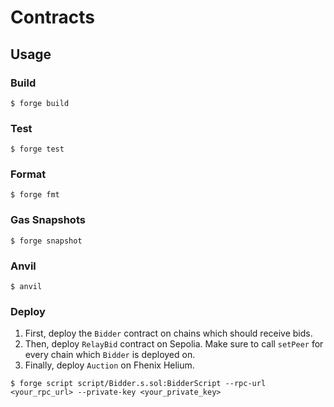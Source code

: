 # Contracts

## Usage

### Build

```shell
$ forge build
```

### Test

```shell
$ forge test
```

### Format

```shell
$ forge fmt
```

### Gas Snapshots

```shell
$ forge snapshot
```

### Anvil

```shell
$ anvil
```

### Deploy

1. First, deploy the `Bidder` contract on chains which should receive bids.
1. Then, deploy `RelayBid` contract on Sepolia. Make sure to call `setPeer` for every chain which `Bidder` is deployed on.
1. Finally, deploy `Auction` on Fhenix Helium.

```shell
$ forge script script/Bidder.s.sol:BidderScript --rpc-url <your_rpc_url> --private-key <your_private_key>
```